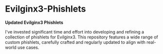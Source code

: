 # Evilginx3-Phishlets

**Updated Evilginx3 Phishlets**

I've invested significant time and effort into developing and refining a collection of phishlets for Evilginx3. This repository features a wide range of custom phishlets, carefully crafted and regularly updated to align with real-world use cases.
